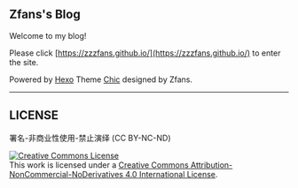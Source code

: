## Zfans's Blog
Welcome to my blog!

Please click [https://zzzfans.github.io/](https://zzzfans.github.io/) to enter the site.

Powered by [Hexo](https://hexo.io/) Theme [Chic](https://github.com/Siricee/hexo-theme-Chic) designed by Zfans.

<hr>

## LICENSE

署名-非商业性使用-禁止演绎 (CC BY-NC-ND)

<a rel="license" href="http://creativecommons.org/licenses/by-nc-nd/4.0/"><img alt="Creative Commons License" style="border-width:0" src="https://i.creativecommons.org/l/by-nc-nd/4.0/88x31.png" /></a><br />This work is licensed under a <a rel="license" href="http://creativecommons.org/licenses/by-nc-nd/4.0/">Creative Commons Attribution-NonCommercial-NoDerivatives 4.0 International License</a>.
